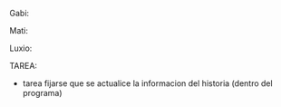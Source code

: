 Gabi: 


Mati:

Luxio: 

TAREA:
+ tarea
fijarse que se actualice la informacion del historia (dentro del programa)
